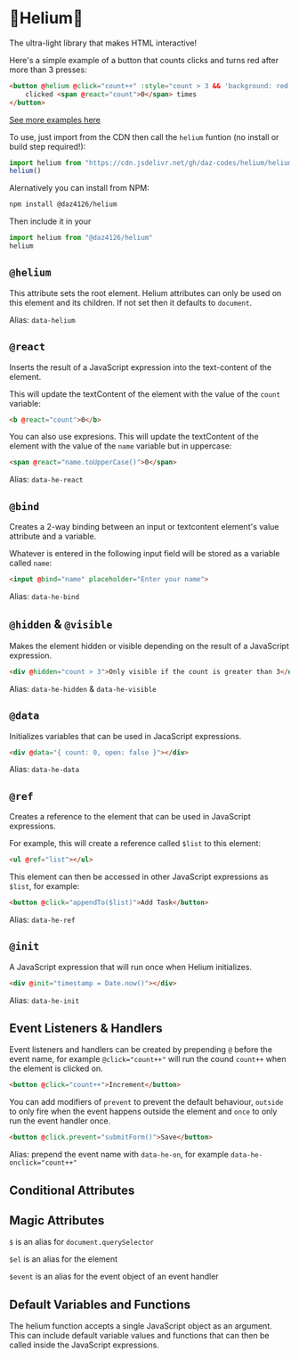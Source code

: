 # 🎈Helium🎈

The ultra-light library that makes HTML interactive!

Here's a simple example of a button that counts clicks and turns red after more than 3 presses:

```html
<button @helium @click="count++" :style="count > 3 && 'background: red'">
    clicked <span @react="count">0</span> times
</button>
```

[See more examples here](https://codepen.io/daz4126/pen/YPwwdBK)

To use, just import from the CDN then call the `helium` funtion (no install or build step required!):

```javascript
import helium from "https://cdn.jsdelivr.net/gh/daz-codes/helium/helium.js"
helium()
```

Alernatively you can install from NPM:

```bash
npm install @daz4126/helium
```

Then include it in your

```javascript
import helium from "@daz4126/helium"
helium
```

## `@helium`

This attribute sets the root element. Helium attributes can only be used on this element and its children. If not set then it defaults to `document`.

Alias: `data-helium`

## `@react`

Inserts the result of a JavaScript expression into the text-content of the element.

This will update the textContent of the element with the value of the `count` variable:

```html
<b @react="count">0</b>
```

You can also use expresions. This will update the textContent of the element with the value of the `name` variable but in uppercase:

```html
<span @react="name.toUpperCase()">0</span>
```

Alias: `data-he-react`

## `@bind`

Creates a 2-way binding between an input or textcontent element's value attribute and a variable.

Whatever is entered in the following input field will be stored as a variable called `name`:

```html
<input @bind="name" placeholder="Enter your name">
```

Alias: `data-he-bind`

## `@hidden` & `@visible`

Makes the element hidden or visible depending on the result of a JavaScript expression.

```html
<div @hidden="count > 3">Only visible if the count is greater than 3</div>
```

Alias: `data-he-hidden` & `data-he-visible`

## `@data`

Initializes variables that can be used in JacaScript expressions.

```html
<div @data="{ count: 0, open: false }"></div>
```

Alias: `data-he-data`

## `@ref`

Creates a reference to the element that can be used in JavaScript expressions.

For example, this will create a reference called `$list` to this element:

```html
<ul @ref="list"></ul>
```

This element can then be accessed in other JavaScript expressions as `$list`, for example:

```html
<button @click="appendTo($list)">Add Task</button>
```

Alias: `data-he-ref`

## `@init`

A JavaScript expression that will run once when Helium initializes.

```html
<div @init="timestamp = Date.now()"></div>
```

Alias: `data-he-init`

## Event Listeners & Handlers

Event listeners and handlers can be created by prepending `@` before the event name, for example `@click="count++"` will run the cound `count++` when the element is clicked on.

```html
<button @click="count++">Increment</button>
```

You can add modifiers of `prevent` to prevent the default behaviour, `outside` to only fire when the event happens outside the element and `once` to only run the event handler once.

```html
<button @click.prevent="submitForm()">Save</button>
```

Alias: prepend the event name with `data-he-on`, for example `data-he-onclick="count++"`

## Conditional Attributes

## Magic Attributes

`$` is an alias for `document.querySelector`

`$el` is an alias for the element

`$event` is an alias for the event object of an event handler

## Default Variables and Functions

The helium function accepts a single JavaScript object as an argument. This can include default variable values and functions that can then be called inside the JavaScript expressions.
